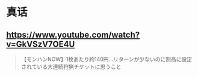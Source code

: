 # 真话

## https://www.youtube.com/watch?v=GkVSzV7OE4U

> 【モンハンNOW】1枚あたり約140円…リターンが少ないのに割高に設定されている大連続狩猟チケットに思うこと 

